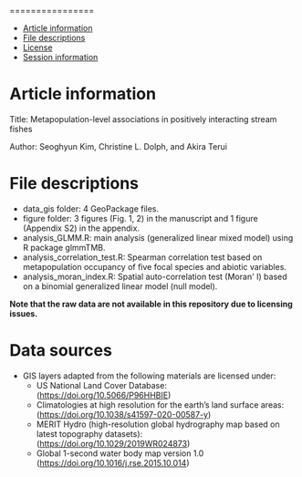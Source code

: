 ================

-   [Article information](#article-information)
-   [File descriptions](#file-descriptions)
-   [License](#license)
-   [Session information](#session-information)


# Article information
Title: Metapopulation-level associations in positively interacting stream fishes

Author: Seoghyun Kim, Christine L. Dolph, and Akira Terui


# File descriptions
- data_gis folder: 4 GeoPackage files.
- figure folder: 3 figures (Fig. 1, 2) in the manuscript and 1 figure (Appendix S2) in the appendix.
- analysis_GLMM.R: main analysis (generalized linear mixed model) using R package glmmTMB. 
- analysis_correlation_test.R: Spearman correlation test based on metapopulation occupancy of five focal species and abiotic variables.
- analysis_moran_index.R: Spatial auto-correlation test (Moran' I) based on a binomial generalized linear model (null model).

**Note that the raw data are not available in this repository due to licensing issues.**

# Data sources
-   GIS layers adapted from the following materials are licensed under:
    -   US National Land Cover Database: (https://doi.org/10.5066/P96HHBIE)
    -   Climatologies at high resolution for the earth’s land surface areas: (https://doi.org/10.1038/s41597-020-00587-y)
    -   MERIT Hydro (high-resolution global hydrography map based on latest topography datasets): (https://doi.org/10.1029/2019WR024873)
    -   Global 1-second water body map version 1.0 (https://doi.org/10.1016/j.rse.2015.10.014)
